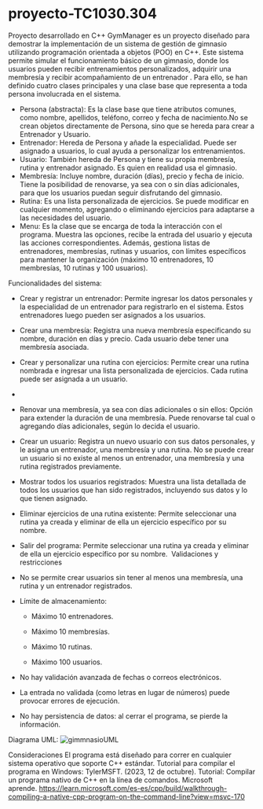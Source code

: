 # proyecto-TC1030.304
Proyecto desarrollado en C++
GymManager es un proyecto diseñado para demostrar la implementación de un sistema de gestión de gimnasio utilizando programación orientada a objetos (POO) en C++. Este sistema permite simular el funcionamiento básico de un gimnasio, donde los usuarios pueden recibir entrenamientos personalizados, adquirir una membresía y recibir acompañamiento de un entrenador .
Para ello, se han definido cuatro clases principales y una clase base que representa a toda persona involucrada en el sistema.

* Persona (abstracta): Es la clase base que tiene atributos comunes, como nombre, apellidos, teléfono, correo y fecha de nacimiento.No se crean objetos directamente de Persona, sino que se hereda para crear a Entrenador y Usuario. 
* Entrenador: Hereda de Persona y añade la especialidad. Puede ser asignado a usuarios, lo cual ayuda a personalizar los entrenamientos. 
* Usuario: También hereda de Persona y tiene su propia membresía, rutina y entrenador asignado. Es quien en realidad usa el gimnasio. 
* Membresía: Incluye nombre, duración (días), precio y fecha de inicio. Tiene la posibilidad de renovarse, ya sea con o sin días adicionales, para que los usuarios puedan seguir disfrutando del gimnasio. 
* Rutina: Es una lista personalizada de ejercicios. Se puede modificar en cualquier momento, agregando o eliminando ejercicios para adaptarse a las necesidades del usuario. 
* Menu: Es la clase que se encarga de toda la interacción con el programa. Muestra las opciones, recibe la entrada del usuario y ejecuta las acciones correspondientes. Además, gestiona listas de entrenadores, membresías, rutinas y usuarios, con límites específicos para mantener la organización (máximo 10 entrenadores, 10 membresías, 10 rutinas y 100 usuarios). 

Funcionalidades del sistema:
* Crear y registrar un entrenador: Permite ingresar los datos personales y la especialidad de un entrenador para registrarlo en el sistema. Estos entrenadores luego pueden ser asignados a los usuarios. 
* Crear una membresía: Registra una nueva membresía especificando su nombre, duración en días y precio. Cada usuario debe tener una membresía asociada. 
* Crear y personalizar una rutina con ejercicios: Permite crear una rutina nombrada e ingresar una lista personalizada de ejercicios. Cada rutina puede ser asignada a un usuario.
*  
* Renovar una membresía, ya sea con días adicionales o sin ellos: Opción para extender la duración de una membresía. Puede renovarse tal cual o agregando días adicionales, según lo decida el usuario. 
* Crear un usuario: Registra un nuevo usuario con sus datos personales, y le asigna un entrenador, una membresía y una rutina. No se puede crear un usuario si no existe al menos un entrenador, una membresía y una rutina registrados previamente. 
* Mostrar todos los usuarios registrados: Muestra una lista detallada de todos los usuarios que han sido registrados, incluyendo sus datos y lo que tienen asignado. 
* Eliminar ejercicios de una rutina existente: Permite seleccionar una rutina ya creada y eliminar de ella un ejercicio específico por su nombre. 
* Salir del programa: Permite seleccionar una rutina ya creada y eliminar de ella un ejercicio específico por su nombre. 
Validaciones y restricciones
* No se permite crear usuarios sin tener al menos una membresía, una rutina y un entrenador registrados.

* Límite de almacenamiento:

    * Máximo 10 entrenadores.

    * Máximo 10 membresías.

    * Máximo 10 rutinas.

    * Máximo 100 usuarios.

* No hay validación avanzada de fechas o correos electrónicos.

* La entrada no validada (como letras en lugar de números) puede provocar errores de ejecución.

* No hay persistencia de datos: al cerrar el programa, se pierde la información.

Diagrama UML: 
![gimmnasioUML](https://github.com/user-attachments/assets/377afe9a-26c7-4bf3-ab8d-397ba10d80fd)

Consideraciones El programa está diseñado para correr en cualquier sistema operativo que soporte C++ estándar. Tutorial para compilar el programa en Windows: TylerMSFT. (2023, 12 de octubre). Tutorial: Compilar un programa nativo de C++ en la línea de comandos. Microsoft aprende. https://learn.microsoft.com/es-es/cpp/build/walkthrough-compiling-a-native-cpp-program-on-the-command-line?view=msvc-170
